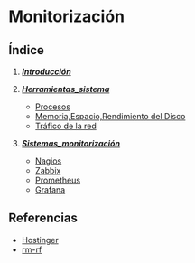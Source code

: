 # Monitorización

## Índice
1. ***[Introducción](introducción.md)***
2. ***[Herramientas_sistema](herramientas.md)***
    * [Procesos](procesos.md)
    * [Memoria,Espacio,Rendimiento del Disco](memoria.md)
    * [Tráfico de la red](trafico.md)
   
4. ***[Sistemas_monitorización](sistemas.md)***
    * [Nagios](nagios.md)
    * [Zabbix](zabbix.md)
    * [Prometheus](prometheus.md)
    * [Grafana](grafana.md)

## Referencias

* [Hostinger](https://www.hostinger.es/tutoriales/)
* [rm-rf](https://rm-rf.es/el-comando-free/)
